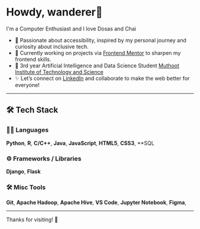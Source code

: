 # Howdy, wanderer👋

I'm a Computer Enthusiast and I love Dosas and Chai

- 🌱 Passionate about accessibility, inspired by my personal journey and curiosity about inclusive tech.
- 💪 Currently working on projects via [Frontend Mentor](https://www.frontendmentor.io/) to sharpen my frontend skills.
- 📍 3rd year Artificial Intelligence and Data Science Student [Muthoot Institute of Technology and Science](https://mgmits.ac.in)
- ✨ Let’s connect on [LinkedIn](www.linkedin.com/in/joel-s-mathews) and collaborate to make the web better for everyone!

---

## 🛠 Tech Stack

### 👨‍💻 Languages  
**Python**, **R**, **C/C++**, **Java**, **JavaScript**, **HTML5**, **CSS3**, **SQL

### ⚙️ Frameworks / Libraries   
**Django**, **Flask**

### 🛠 Misc Tools
**Git**, **Apache Hadoop**, **Apache Hive**, **VS Code**, **Jupyter Notebook**, **Figma**,

---

Thanks for visiting! 🌟
